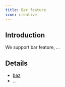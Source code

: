 ```yaml
---
title: Bar feature
icon: creative
---
```


## Introduction

We support bar feature, ...

## Details

- [baz](src/en/guide/bar/baz.md)
- ...
